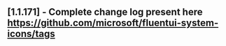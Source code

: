 ## [1.1.171] - Complete change log present here https://github.com/microsoft/fluentui-system-icons/tags